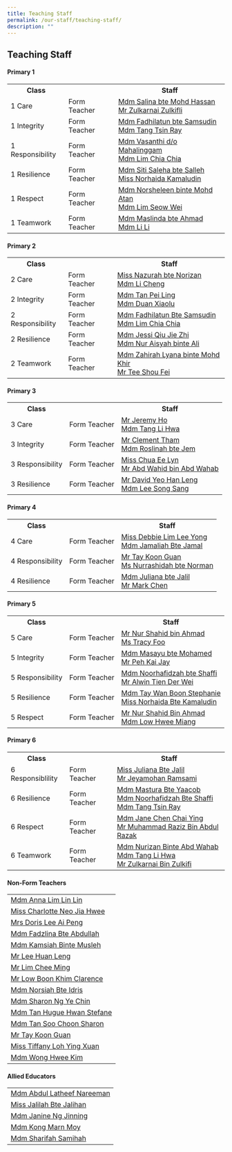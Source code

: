 ```yaml
---
title: Teaching Staff
permalink: /our-staff/teaching-staff/
description: ""
---
```

## **Teaching Staff**

####  Primary 1
<table style="width:100%">
  <tr>
    <th>Class</th>
    <th></th>
    <th>Staff</th>
  </tr>
  <tr>
    <td>1 Care</td>
    <td>Form Teacher</td>
    <td><a href="mailto:salina_a@moe.edu.sg">Mdm Salina bte Mohd Hassan</a><br>
		<a href="mailto:zulkarnai_zulkifli@moe.edu.sg">Mr Zulkarnai Zulkifli</a></td>
  </tr>
  <tr>
    <td>1 Integrity</td>
    <td>Form Teacher</td>
    <td><a href ="mailto:fadhilatun_samsudin@moe.edu.sg">Mdm Fadhilatun bte Samsudin</a> <br>
		<a href = "mailto:tang_tsin_ray@moe.edu.sg">Mdm Tang Tsin Ray</a></td>
  </tr>
	<tr>
    <td>1 Responsibility</td>
    <td>Form Teacher</td>
    <td><a href ="mailto:vasanthi_mahalinggam@moe.edu.sg">Mdm Vasanthi d/o Mahalinggam</a> <br>
		<a href = "mailto:lim_chia_chia@moe.edu.sg">Mdm Lim Chia Chia</a></td>
  </tr>
	<tr>
    <td>1 Resilience</td>
    <td>Form Teacher</td>
    <td><a href ="mailto:siti_saleha_salleh_a@moe.edu.sg">Mdm Siti Saleha bte Salleh </a><br>
		<a href ="mailto:norhaida_kamaludin@moe.edu.sg">Miss Norhaida Kamaludin</a></td>
  </tr>
	<tr>
    <td>1 Respect</td>
    <td>Form Teacher</td>
    <td><a href ="mailto:norsheleen_mohd_atan@moe.edu.sg">Mdm Norsheleen binte Mohd Atan</a><br>
		<a href ="mailto:lim_seow_wei@moe.edu.sg">Mdm Lim Seow Wei</a></td>
  </tr>
	<tr>
    <td>1 Teamwork</td>
    <td>Form Teacher</td>
    <td><a href ="mailto:maslinda_ahmad@moe.edu.sg">Mdm Maslinda bte Ahmad</a><br>
		<a href ="mailto:li_li_b@moe.edu.sg">Mdm Li Li</a></td>
  </tr>
</table>

####  Primary 2
<table style="width:100%">
  <tr>
    <th>Class</th>
    <th></th>
    <th>Staff</th>
  </tr>
  <tr>
    <td>2 Care</td>
    <td>Form Teacher</td>
    <td><a href="mailto:nazurah_norizan@moe.edu.sg">Miss Nazurah bte Norizan</a> <br>
		<a href ="mailto:li_cheng@moe.edu.sg">Mdm Li Cheng</a></td>
  </tr>
  <tr>
    <td>2 Integrity</td>
    <td>Form Teacher</td>
    <td><a href ="mailto:tan_pei_ling_a@moe.edu.sg">Mdm Tan Pei Ling</a> <br>
		<a href ="mailto:duan_xiaolu@moe.edu.sg">Mdm Duan Xiaolu</a></td>
  </tr>
	<tr>
    <td>2 Responsibility</td>
    <td>Form Teacher</td>
    <td><a href ="mailto:fadhilatun_samsudin@moe.edu.sg">Mdm Fadhilatun Bte Samsudin</a> <br>
		<a href ="mailto:lim_chia_chia@moe.edu.sg">Mdm Lim Chia Chia</a></td>
  </tr>
	<tr>
    <td>2 Resilience</td>
    <td>Form Teacher</td>
    <td><a href ="mailto:qiu_jie_zhi@moe.edu.sg">Mdm Jessi Qiu Jie Zhi</a><br>
		<a href ="mailto:nur_aisyah_ali@moe.edu.sg">Mdm Nur Aisyah binte Ali </a></td>
  </tr>
	<tr>
    <td>2 Teamwork</td>
    <td>Form Teacher</td>
    <td><a href ="mailto:zahirah_lyana_mohd_khir@moe.edu.sg">Mdm Zahirah Lyana binte Mohd Khir</a><br>
		<a href ="mailto:tee_shou_fei@moe.edu.sg">Mr Tee Shou Fei</a></td>
  </tr>
</table>


####  Primary 3
<table style="width:100%">
  <tr>
    <th>Class</th>
    <th></th>
    <th>Staff</th>
  </tr>
  <tr>
    <td>3 Care </td>
    <td>Form Teacher</td>
    <td><a href ="mailto:ho_kwai_ming@moe.edu.sg">Mr Jeremy Ho </a><br>
			<a href ="mailto:tang_li_hwa@moe.edu.sg">Mdm Tang Li Hwa</a></td>
  </tr>
	<tr>
    <td>3 Integrity </td>
    <td>Form Teacher</td>
    <td><a href ="mailto:tham_jian_wen_clement@moe.edu.sg">Mr Clement Tham </a><br>
			<a href ="mailto:roslinah_jem@moe.edu.sg">Mdm Roslinah bte Jem</a></td>
  </tr>
  <tr>
    <td>3 Responsibility</td>
    <td>Form Teacher</td>
    <td>	<a href ="mailto:chua_ee_lyn@moe.edu.sg">Miss Chua Ee Lyn</a><br>
			<a href ="mailto:abdul_wahid_abdul_wahab@moe.edu.sg">Mr Abd Wahid bin Abd Wahab</a></td>
  </tr>
	<tr>
    <td>3 Resilience</td>
    <td>Form Teacher</td>
    <td>	<a href ="mailto:yeo_han_leng_david@moe.edu.sg">Mr David Yeo Han Leng</a><br>
			<a href ="mailto:lee_song_sang@moe.edu.sg">Mdm Lee Song Sang </a><br>
		</td>
  </tr>
</table>

####  Primary 4
<table style="width:100%">
  <tr>
    <th>Class</th>
    <th></th>
    <th>Staff</th>
  </tr>
  <tr>
    <td>4 Care</td>
    <td>Form Teacher</td>
    <td><a href ="mailto:lim_lee_yong@moe.edu.sg">Miss Debbie Lim Lee Yong </a><br>
		<a href ="mailto:jamaliah_jamal@moe.edu.sg">Mdm Jamaliah Bte Jamal</a></td>
  </tr>
	<tr>
    <td>4 Responsibility</td>
    <td>Form Teacher</td>
    <td><a href ="mailto:tay_koon_guan@moe.edu.sg">Mr Tay Koon Guan</a><br>
		<a href ="mailto:nurrashidah_norman@moe.edu.sg">Ms Nurrashidah bte Norman</a><br>
			</td>
  </tr>
	<tr>
    <td>4 Resilience</td>
    <td>Form Teacher</td>
    <td><a href ="mailto:juliana_jalil@moe.edu.sg">Mdm Juliana bte Jalil </a><br>
		<a href ="mailto:chen_chuangan_mark@moe.edu.sg">Mr Mark Chen</a></td>
	</tr>
</table>

####  Primary 5
<table style="width:100%">
  <tr>
    <th>Class</th>
    <th></th>
    <th>Staff</th>
  </tr>
  <tr>
    <td>5 Care</td>
    <td>Form Teacher</td>
    <td><a href ="mailto:nur_shahid_ahmad@moe.edu.sg">Mr Nur Shahid bin Ahmad </a><br>
		<a href ="mailto:foo_si_min@moe.edu.sg">Ms Tracy Foo</a></td>
  </tr>
	 <tr>
    <td>5 Integrity</td>
    <td>Form Teacher</td>
    <td><a href ="mailto:masayu_mohamed@moe.edu.sg">Mdm Masayu bte Mohamed </a><br>
		<a href ="mailto:peh_kai_jay@moe.edu.sg">Mr Peh Kai Jay</a></td>
  </tr>
  <tr>
    <td>5 Responsibility</td>
    <td>Form Teacher</td>
    <td><a href ="mailto:noorhafidzah_shaffi@moe.edu.sg">Mdm Noorhafidzah bte Shaffi </a><br>
		<a href ="mailto:alwin_tien_der-wei@moe.edu.sg">Mr Alwin Tien Der Wei</a></td>
  </tr>
	<tr>
    <td>5 Resilience</td>
    <td>Form Teacher</td>
    <td><a href ="mailto:tay_wan_boon@moe.edu.sg">Mdm Tay Wan Boon Stephanie</a><br>
		<a href ="mailto:norhaida_kamaludin@moe.edu.sg">Miss Norhaida Bte Kamaludin </a><br></td>
  </tr>
	<tr>
    <td>5 Respect</td>
    <td>Form Teacher</td>
    <td><a href ="mailto:nur_shahid_ahmad@moe.edu.sg">Mr Nur Shahid Bin Ahmad </a><br>
		<a href ="mailto:low_hwee_miang_a@moe.edu.sg">Mdm Low Hwee Miang</a></td>
  </tr>
</table>

####  Primary 6
<table style="width:100%">
  <tr>
    <th>Class</th>
    <th></th>
    <th>Staff</th>
  </tr>
  <tr>
    <td>6 Responsiblility</td>
    <td>Form Teacher</td>
    <td><a href ="mailto:juliana_jalil@moe.edu.sg">Miss Juliana Bte Jalil </a><br>
		<a href ="mailto:jeyamohan_ramasami@moe.edu.sg">Mr Jeyamohan Ramsami</a></td>
  </tr>
  <tr>
    <td>6 Resilience</td>
    <td>Form Teacher</td>
    <td><a href ="mailto:mastura_yaacob@moe.edu.sg">Mdm Mastura Bte Yaacob </a><br>
		<a href ="mailto:noorhafidzah_shaffi@moe.edu.sg">Mdm Noorhafidzah Bte Shaffi </a><br>
		<a href ="mailto:tang_tsin_ray@moe.edu.sg">Mdm Tang Tsin Ray</a></td>
  </tr>
	<tr>
    <td>6 Respect</td>
    <td>Form Teacher</td>
    <td><a href ="mailto:chen_chai_ying@moe.edu.sg">Mdm Jane Chen Chai Ying</a><br>
		<a href ="mailto:Muhammad_Raziz_Abdul_Razak@moe.edu.sg">Mr Muhammad Raziz Bin Abdul Razak</a> <br></td>
  </tr>
	<tr>
    <td>6 Teamwork</td>
    <td>Form Teacher</td>
    <td><a href ="mailto:nurizan_abdul_wahab@moe.edu.sg">Mdm Nurizan Binte Abd Wahab</a> <br>
		<a href ="mailto:tang_li_hwa@moe.edu.sg">Mdm Tang Li Hwa </a><br>
		<a href ="mailto:zulkarnai_zulkifli@moe.edu.sg">Mr Zulkarnai Bin Zulkifi</a></td>
  </tr>
</table>

####  Non-Form Teachers
<table style="width:100%">
  <tr>
    <td><a href ="mailto:anna_lim_lin_lin@moe.edu.sg">Mdm Anna Lim Lin Lin</a></td>
  </tr>
	<tr>
    <td><a href ="mailto:neo_jia_hwee@moe.edu.sg">Miss Charlotte Neo Jia Hwee</a></td>
  </tr>
	<tr>
    <td><a href ="mailto:lee_ai_peng@moe.edu.sg">Mrs Doris Lee Ai Peng</a></td>
  </tr>
  <tr>
    <td><a href ="mailto:fadzlina_abdullah@moe.edu.sg">Mdm Fadzlina Bte Abdullah</a></td>
  </tr>
	<tr>
    <td><a href ="mailto:kamsiah_musleh@moe.edu.sg">Mdm Kamsiah Binte Musleh</a></td>
  </tr>
	<tr>
    <td><a href ="mailto:lee_huan_leng@moe.edu.sg">Mr Lee Huan Leng</a></td>
  </tr>
	<tr>
    <td><a href ="mailto:lim_chee_ming@moe.edu.sg">Mr Lim Chee Ming</a></td>
  </tr>
	<tr>
    <td><a href ="mailto:low_boon_khim@moe.edu.sg">Mr Low Boon Khim Clarence</a></td>
  </tr>
	<tr>
    <td><a href ="mailto:norsiah_idris@moe.edu.sg">Mdm Norsiah Bte Idris</a></td>
  </tr>
	<tr>
    <td><a href ="mailto:ng_ye_chin_sharon@moe.edu.sg">Mdm Sharon Ng Ye Chin</a></td>
  </tr>
	<tr>
    <td><a href ="mailto:tan_hugue_hwan_stefane@moe.edu.sg">Mdm Tan Hugue Hwan Stefane</a></td>
  </tr>
	<tr>
    <td><a href ="mailto:tan_soon_choon@moe.edu.sg">Mdm Tan Soo Choon Sharon</a></td>
  </tr>
	<tr>
    <td><a href ="mailto:tay_koon_guan@moe.edu.sg">Mr Tay Koon Guan</a></td>
  </tr>
	<tr>
    <td><a href ="mailto:Loh_Ying_Xuan_Tiffany@moe.edu.sg">Miss Tiffany Loh Ying Xuan</a></td>
  </tr>
	<tr>
    <td><a href ="mailto:wong_hwee_kim@moe.edu.sg">Mdm Wong Hwee Kim</a></td>
  </tr>
</table>

####  Allied Educators
<table style="width:100%">
  <tr>
    <td><a href ="mailto:abdul_latheef_nareeman@moe.edu.sg">Mdm Abdul Latheef Nareeman</a></td>
  </tr>
	<tr>
    <td><a href ="mailto:zulkarnai_zulkifli@moe.edu.sg">Miss Jalilah Bte Jalihan</a></td>
  </tr>
	<tr>
    <td><a href ="mailto:jalilah_jalihan@moe.edu.sg">Mdm Janine Ng Jinning</a></td>
  </tr>
  <tr>
    <td><a href ="mailto:kong_marn_moy@moe.edu.sg">Mdm Kong Marn Moy</a></td>
  </tr>
	<tr>
    <td><a href ="mailto:sharifah_samihah@moe.edu.sg">Mdm Sharifah Samihah</a></td>
  </tr>
</table>